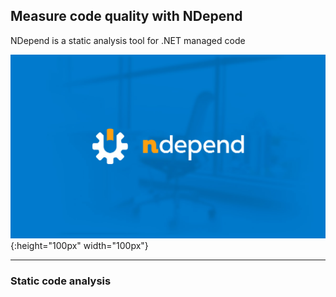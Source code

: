 ## Measure code quality with NDepend

NDepend is a static analysis tool for .NET managed code

![NDepend Logo](/images/full_logo.jpg){:height="100px" width="100px"}

---

### Static code analysis
